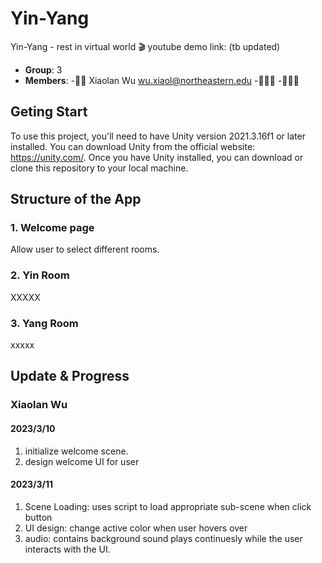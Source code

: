 # Yin-Yang

Yin-Yang - rest in virtual world 🎬 youtube demo link: (tb updated)

- **Group**: 3
- **Members**:
  -🧙‍♂️ Xiaolan Wu wu.xiaol@northeastern.edu
  -🧙🏻‍♀️ 
  -🧙🏻‍♀️ 

## Geting Start
To use this project, you'll need to have Unity version 2021.3.16f1 or later installed. You can download Unity from the official website: https://unity.com/.
Once you have Unity installed, you can download or clone this repository to your local machine.


## Structure of the App
### 1. Welcome page
Allow user to select different rooms.
 

### 2. Yin Room
XXXXX

### 3. Yang Room
xxxxx

## Update & Progress
### Xiaolan Wu
#### 2023/3/10
1. initialize welcome scene.
2. design welcome UI for user

#### 2023/3/11
1. Scene Loading: uses script to load appropriate sub-scene when click button
2. UI design: change active color when user hovers over
3. audio: contains background sound plays continuesly while the user interacts with the UI. 

### 
####

### 
#### 
